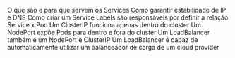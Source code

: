 O que são e para que servem os Services
Como garantir estabilidade de IP e DNS
Como criar um Service
Labels são responsáveis por definir a relação Service x Pod
Um ClusterIP funciona apenas dentro do cluster
Um NodePort expõe Pods para dentro e fora do cluster
Um LoadBalancer também é um NodePort e ClusterIP
Um LoadBalancer é capaz de automaticamente utilizar um balanceador de carga de um cloud provider